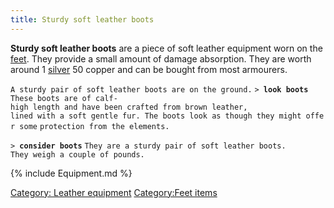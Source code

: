```yaml
---
title: Sturdy soft leather boots
---
```


**Sturdy soft leather boots** are a piece of soft leather equipment worn
on the [feet](feet "wikilink"). They provide a small amount of damage
absorption. They are worth around 1 [silver](silver "wikilink") 50
copper and can be bought from most armourers.

`A sturdy pair of soft leather boots are on the ground.`
`> `**`look boots`**
`These boots are of calf-high length and have been crafted from brown leather,`
`lined with a soft gentle fur. The boots look as though they might offer some`
`protection from the elements.`

`> `**`consider boots`**
`They are a sturdy pair of soft leather boots.`
`They weigh a couple of pounds.`

{% include Equipment.md %}

[Category: Leather equipment](Category:_Leather_equipment "wikilink")
[Category:Feet items](Category:Feet_items "wikilink")
